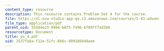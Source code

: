 ```yaml
---
content_type: resource
description: This resource contains Problem Set 4 for the course.
file: https://ol-ocw-studio-app-qa.s3.amazonaws.com/courses/5-43-advanced-organic-chemistry-spring-2007/2537fabaf12e51fc8b6c809186948aee_ps_4.pdf
file_type: application/pdf
parent_uid: 5558de23-9984-b8f5-f496-6f89ff7ad268
resourcetype: Document
title: ps_4.pdf
uid: 2537faba-f12e-51fc-8b6c-809186948aee
---
```

